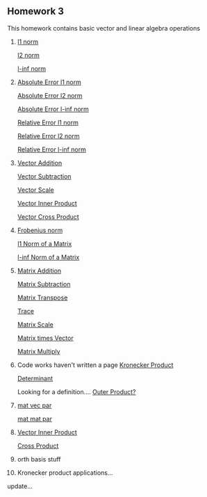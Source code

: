 ## Homework 3

This homework contains basic vector and linear algebra operations

1. [l1 norm](https://github.com/kaiudall/MATH4610/blob/master/SoftwareManual/vectorOps/norm1.md)

   [l2 norm](https://github.com/kaiudall/MATH4610/blob/master/SoftwareManual/vectorOps/norm2.md)
   
   [l-inf norm](https://github.com/kaiudall/MATH4610/blob/master/SoftwareManual/vectorOps/norminf.md)
   
2. [Absolute Error l1 norm](https://github.com/kaiudall/MATH4610/blob/master/SoftwareManual/vectorOps/abserrornorm1.md)

   [Absolute Error l2 norm](https://github.com/kaiudall/MATH4610/blob/master/SoftwareManual/vectorOps/abserrornorm2.md)
   
   [Absolute Error l-inf norm](https://github.com/kaiudall/MATH4610/blob/master/SoftwareManual/vectorOps/abserrornorminf.md)
   
   [Relative Error l1 norm](https://github.com/kaiudall/MATH4610/blob/master/SoftwareManual/vectorOps/relerrornorm1.md)
   
   [Relative Error l2 norm](https://github.com/kaiudall/MATH4610/blob/master/SoftwareManual/vectorOps/relerrornorm2.md)
   
   [Relative Error l-inf norm](https://github.com/kaiudall/MATH4610/blob/master/SoftwareManual/vectorOps/relerrornorminf.md)

3. [Vector Addition](https://github.com/kaiudall/MATH4610/blob/master/SoftwareManual/vectorOps/vectoraddition.md)

   [Vector Subtraction](https://github.com/kaiudall/MATH4610/blob/master/SoftwareManual/vectorOps/vectorsubtraction.md)
   
   [Vector Scale](https://github.com/kaiudall/MATH4610/blob/master/SoftwareManual/vectorOps/vectorscale.md)
   
   [Vector Inner Product](https://github.com/kaiudall/MATH4610/blob/master/SoftwareManual/vectorOps/vectorinnerproduct.md)
   
   [Vector Cross Product](https://github.com/kaiudall/MATH4610/blob/master/SoftwareManual/vectorOps/vectorcrossproduct.md)
   
4. [Frobenius norm](https://github.com/kaiudall/MATH4610/blob/master/SoftwareManual/vectorOps/frobenius.md)

   [l1 Norm of a Matrix](https://github.com/kaiudall/MATH4610/blob/master/SoftwareManual/vectorOps/matrixnorm1.md)
   
   [l-inf Norm of a Matrix](https://github.com/kaiudall/MATH4610/blob/master/SoftwareManual/vectorOps/matrixnorminf.md)

5. [Matrix Addition](https://github.com/kaiudall/MATH4610/blob/master/SoftwareManual/vectorOps/matrixaddition.md)
   
   [Matrix Subtraction](https://github.com/kaiudall/MATH4610/blob/master/SoftwareManual/vectorOps/matrixsubtraction.md)
   
   [Matrix Transpose](https://github.com/kaiudall/MATH4610/blob/master/SoftwareManual/vectorOps/transpose.md)
   
   [Trace](https://github.com/kaiudall/MATH4610/blob/master/SoftwareManual/vectorOps/trace.md)
   
   [Matrix Scale](https://github.com/kaiudall/MATH4610/blob/master/SoftwareManual/vectorOps/matrixscale.md)
   
   [Matrix times Vector](https://github.com/kaiudall/MATH4610/blob/master/SoftwareManual/vectorOps/matrixtimesvector.md)
   
   [Matrix Multiply](https://github.com/kaiudall/MATH4610/blob/master/SoftwareManual/vectorOps/matrixmultiply.md)
   
6. Code works haven't written a page [Kronecker Product]()
   
   [Determinant](https://github.com/kaiudall/MATH4610/edit/master/SoftwareManual/vectorOps/determinant.md)
   
   Looking for a definition.... [Outer Product?]()
   
7. [mat vec par]()

   [mat mat par]()
   
8. [Vector Inner Product](https://github.com/kaiudall/MATH4610/blob/master/SoftwareManual/vectorOps/vectorinnerproduct.md)

   [Cross Product](https://github.com/kaiudall/MATH4610/blob/master/SoftwareManual/vectorOps/vectorcrossproduct.md)
   
9. orth basis stuff

10. Kronecker product applications...

update...


